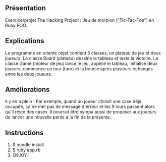 ## Présentation
Exercice/projet The Hacking Project : Jeu de morpion ("Tic-Tac-Toe") en Ruby POO. 

## Explications
Le programme en orienté objet contient 5 classes, un plateau de jeu et deux joueurs. La classe Board (plateau) dessine le tableau et teste la victoire. La classe Game (moteur de jeu) lance le jeu, appelle le tableau, initialise deux joueurs, commence un tour (turn) et la boucle après plusieurs échanges entre les deux joueurs.

## Améliorations 
Il y en a plein ! Par exemple, quand un joueur choisit une case déjà occupée, ça ne met pas de message d'erreur et les 9 tours passent alors qu'il reste des cases. Il pourrait être sympa aussi de proposer aux joueurs de lancer une nouvelle partie à la fin de la présente.

## Instructions
1. $ bundle install
2. $ ruby app.rb
3. ENJOY !
